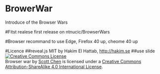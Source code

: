 # BrowerWar
Introduce of the Browser Wars

#Fitst realese
first release on ntnucic/BrowserWars

#Browser
recommand to use Edge, Firefox 40 up, cheome 40 up

#Licence
##reveal.js
MIT by Hakim El Hattab, http://hakim.se
##use slide
<a rel="license" href="http://creativecommons.org/licenses/by-sa/4.0/"><img alt="Creative Commons License" style="border-width:0" src="https://i.creativecommons.org/l/by-sa/4.0/88x31.png" /></a><br /><span xmlns:dct="http://purl.org/dc/terms/" property="dct:title">Browser war</span> by <a xmlns:cc="http://creativecommons.org/ns#" href="github.com/scott987" property="cc:attributionName" rel="cc:attributionURL">Scott Chen</a> is licensed under a <a rel="license" href="http://creativecommons.org/licenses/by-sa/4.0/">Creative Commons Attribution-ShareAlike 4.0 International License</a>.